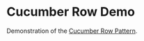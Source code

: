 # Cucumber Row Demo

Demonstration of the [Cucumber Row Pattern](https://www.blackpepper.co.uk/blog/cucumber-row-pattern).
